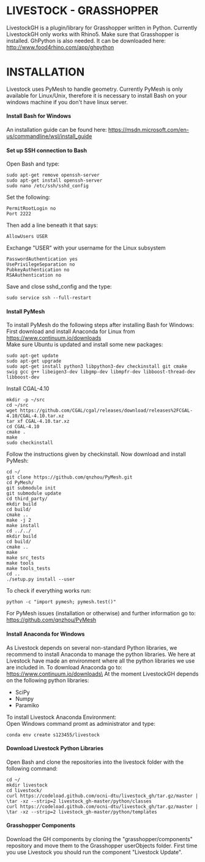 # LIVESTOCK - GRASSHOPPER
LivestockGH is a plugin/library for Grasshopper written in Python.
Currently LivestockGH only works with Rhino5. Make sure that Grasshopper is installed.
GhPython is also needed. It can be downloaded here: http://www.food4rhino.com/app/ghpython

# INSTALLATION
Livestock uses PyMesh to handle geometry.
Currently PyMesh is only available for Linux/Unix, therefore it is necessary to install Bash on your windows machine if you don't have linux server.
#### Install Bash for Windows
An installation guide can be found here: https://msdn.microsoft.com/en-us/commandline/wsl/install_guide
#### Set up SSH connection to Bash
Open Bash and type:
```
sudo apt-get remove openssh-server
sudo apt-get install openssh-server
sudo nano /etc/ssh/sshd_config
```
Set the following:
```
PermitRootLogin no
Port 2222
```
Then add a line beneath it that says: 
```
AllowUsers USER
```
Exchange "USER" with your username for the Linux subsystem
```
PasswordAuthentication yes
UsePrivilegeSeparation no
PubkeyAuthentication no
RSAAuthentication no
```
Save and close sshd_config and the type:
```
sudo service ssh --full-restart
```
#### Install PyMesh
To install PyMesh do the following steps after installing Bash for Windows:
First download and install Anaconda for Linux from https://www.continuum.io/downloads \
Make sure Ubuntu is updated and install some new packages:
```
sudo apt-get update
sudo apt-get upgrade
sudo apt-get install python3 libpython3-dev checkinstall git cmake swig gcc g++ libeigen3-dev libgmp-dev libmpfr-dev libboost-thread-dev libboost-dev
```
Install CGAL-4.10
```
mkdir -p ~/src
cd ~/src
wget https://github.com/CGAL/cgal/releases/download/releases%2FCGAL-4.10/CGAL-4.10.tar.xz
tar xf CGAL-4.10.tar.xz
cd CGAL-4.10
cmake .
make
sudo checkinstall
```
Follow the instructions given by checkinstall. Now download and install PyMesh:
```
cd ~/
git clone https://github.com/qnzhou/PyMesh.git
cd PyMesh/
git submodule init
git submodule update
cd third_party/
mkdir build
cd build/
cmake ..
make -j 2
make install
cd ../../
mkdir build
cd build/
cmake ..
make
make src_tests
make tools
make tools_tests
cd ..
./setup.py install --user
```
To check if everything works run:
```
python -c "import pymesh; pymesh.test()"
```
For PyMesh issues (installation or otherwise) and further information go to: https://github.com/qnzhou/PyMesh

#### Install Anaconda for Windows
As Livestock depends on several non-standard Python libraries, we recommend to install Anaconda to manage the python libraries. We here at Livestock have made an environment where all the python libraries we use are included in.
To download Anaconda go to: https://www.continuum.io/downloads\
At the moment LivestockGH depends on the following python libraries:
- SciPy
- Numpy
- Paramiko

To install Livestock Anaconda Environment:\
Open Windows command promt as administrator and type:
```
conda env create s123455/livestock
```

#### Download Livestock Python Libraries
Open Bash and clone the repositories into the livestock folder with the following command:
```
cd ~/
mkdir livestock
cd livestock/
curl https://codeload.github.com/ocni-dtu/livestock_gh/tar.gz/master | \tar -xz --strip=2 livestock_gh-master/python/classes
curl https://codeload.github.com/ocni-dtu/livestock_gh/tar.gz/master | \tar -xz --strip=2 livestock_gh-master/python/templates
```

#### Grasshopper Components
Download the GH components by cloning the "grasshopper/components" repository and move them to the Grasshopper userObjects folder.
First time you use Livestock you should run the component "Livestock Update".
